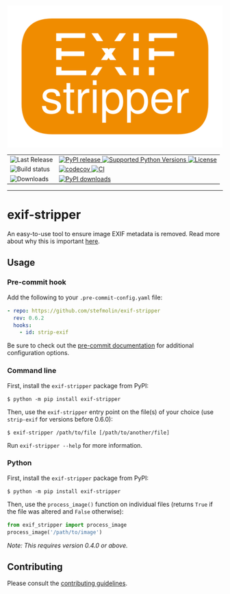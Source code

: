 <div align="center">
   <img alt="exif-stripper logo" src="https://github.com/stefmolin/exif-stripper/raw/main/logo.svg">

<table>
   <tr>
     <td>
      <img alt="Last Release" src="https://img.shields.io/badge/last%20release-inactive?style=for-the-badge">
     </td>
     <td>
      <a href="https://pypi.org/project/exif-stripper/" target="_blank" rel="noopener noreferrer">
        <img alt="PyPI release" src="https://img.shields.io/pypi/v/exif-stripper.svg">
      </a>
      <a href="https://pypi.org/project/exif-stripper/" target="_blank" rel="noopener noreferrer">
        <img alt="Supported Python Versions" src="https://img.shields.io/pypi/pyversions/exif-stripper">
      </a>
      <a href="https://github.com/stefmolin/exif-stripper/blob/main/LICENSE" target="_blank" rel="noopener noreferrer">
         <img alt="License" src="https://img.shields.io/pypi/l/exif-stripper.svg?color=blueviolet">
      </a>
     </td>
   </tr>
   <tr>
     <td>
      <img alt="Build status" src="https://img.shields.io/badge/build%20status-inactive?style=for-the-badge">
     </td>
     <td>
      <a href="https://codecov.io/gh/stefmolin/exif-stripper" target="_blank" rel="noopener noreferrer">
        <img alt="codecov" src="https://codecov.io/gh/stefmolin/exif-stripper/branch/main/graph/badge.svg?token=3SEEG9SZQO">
      </a>
      <a href="https://github.com/stefmolin/exif-stripper/actions/workflows/ci.yml" target="_blank" rel="noopener noreferrer">
        <img alt="CI" src="https://github.com/stefmolin/exif-stripper/actions/workflows/ci.yml/badge.svg">
      </a>
     </td>
   </tr>
   <tr>
     <td>
      <img alt="Downloads" src="https://img.shields.io/badge/%23downloads-inactive?style=for-the-badge">
     </td>
     <td>
      <a href="https://pypi.org/project/exif-stripper/" target="_blank" rel="noopener noreferrer">
        <img alt="PyPI downloads" src="https://img.shields.io/pepy/dt/exif-stripper?label=pypi&color=blueviolet">
      </a>
     </td>
   </tr>
  </table>

  <hr>
</div>

# exif-stripper

An easy-to-use tool to ensure image EXIF metadata is removed. Read more about why this is important [here](https://stefaniemolin.com/articles/devx/pre-commit/exif-stripper/).

## Usage

### Pre-commit hook

Add the following to your `.pre-commit-config.yaml` file:

```yaml
- repo: https://github.com/stefmolin/exif-stripper
  rev: 0.6.2
  hooks:
    - id: strip-exif
```

Be sure to check out the [pre-commit documentation](https://pre-commit.com/#pre-commit-configyaml---hooks) for additional configuration options.

### Command line

First, install the `exif-stripper` package from PyPI:

```shell
$ python -m pip install exif-stripper
```

Then, use the `exif-stripper` entry point on the file(s) of your choice (use `strip-exif` for versions before 0.6.0):

```shell
$ exif-stripper /path/to/file [/path/to/another/file]
```

Run `exif-stripper --help` for more information.

### Python

First, install the `exif-stripper` package from PyPI:

```shell
$ python -m pip install exif-stripper
```

Then, use the `process_image()` function on individual files (returns `True` if the file was altered and `False` otherwise):

```python
from exif_stripper import process_image
process_image('/path/to/image')
```

*Note: This requires version 0.4.0 or above.*

## Contributing

Please consult the [contributing guidelines](https://github.com/stefmolin/exif-stripper/blob/main/CONTRIBUTING.md).
